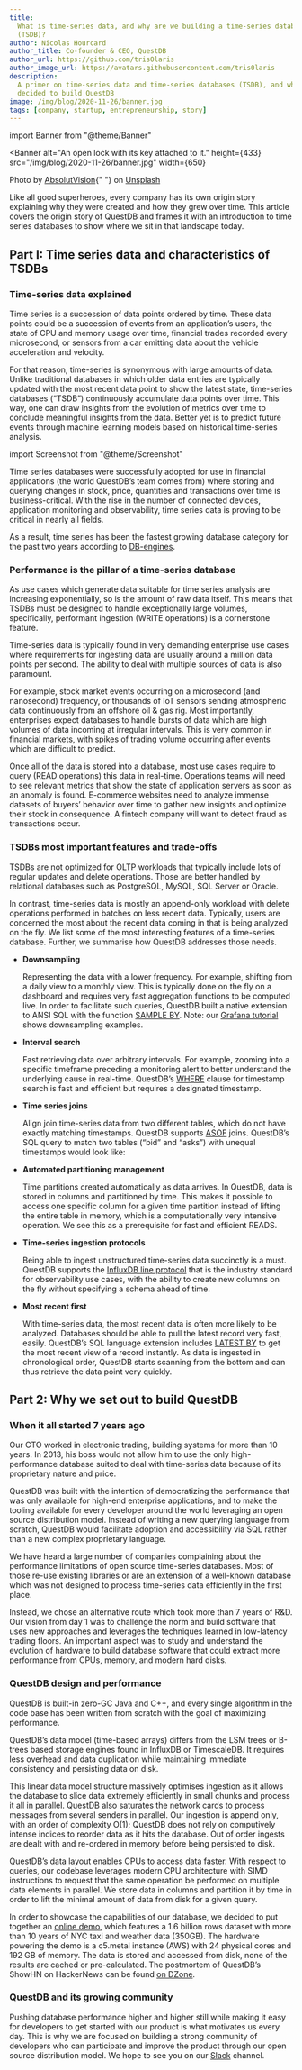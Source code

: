 ```yaml
---
title:
  What is time-series data, and why are we building a time-series database
  (TSDB)?
author: Nicolas Hourcard
author_title: Co-founder & CEO, QuestDB
author_url: https://github.com/tris0laris
author_image_url: https://avatars.githubusercontent.com/tris0laris
description:
  A primer on time-series data and time-series databases (TSDB), and why we
  decided to build QuestDB
image: /img/blog/2020-11-26/banner.jpg
tags: [company, startup, entrepreneurship, story]
---
```


import Banner from "@theme/Banner"

<Banner
  alt="An open lock with its key attached to it."
  height={433}
  src="/img/blog/2020-11-26/banner.jpg"
  width={650}
>
  Photo by <a href="https://unsplash.com/photos/uCMKx2H1Y38">AbsolutVision</a>{" "}
  on <a href="https://unsplash.com">Unsplash</a>
</Banner>

Like all good superheroes, every company has its own origin story explaining why
they were created and how they grew over time. This article covers the origin
story of QuestDB and frames it with an introduction to time series databases to
show where we sit in that landscape today.

<!--truncate-->

## Part I: Time series data and characteristics of TSDBs

### Time-series data explained

Time series is a succession of data points ordered by time. These data points
could be a succession of events from an application’s users, the state of CPU
and memory usage over time, financial trades recorded every microsecond, or
sensors from a car emitting data about the vehicle acceleration and velocity.

For that reason, time-series is synonymous with large amounts of data. Unlike
traditional databases in which older data entries are typically updated with the
most recent data point to show the latest state, time-series databases (“TSDB”)
continuously accumulate data points over time. This way, one can draw insights
from the evolution of metrics over time to conclude meaningful insights from the
data. Better yet is to predict future events through machine learning models
based on historical time-series analysis.

import Screenshot from "@theme/Screenshot"

<Screenshot
  alt="AAPL stock price over the last 5 years"
  height={284}
  src="/img/blog/2020-11-26/apple.png"
  title="Apple’s share price (daily) over the last 5 years: time-series data!"
  width={650}
/>

Time series databases were successfully adopted for use in financial
applications (the world QuestDB’s team comes from) where storing and querying
changes in stock, price, quantities and transactions over time is
business-critical. With the rise in the number of connected devices, application
monitoring and observability, time series data is proving to be critical in
nearly all fields.

<Screenshot
  alt="Example of time-series data use cases"
  height={327}
  src="/img/blog/2020-11-26/useCases.png"
  title="Time-series data use cases"
  width={650}
/>

As a result, time series has been the fastest growing database category for the
past two years according to
[DB-engines](https://db-engines.com/de/ranking/time+series+dbms).

<Screenshot
  alt="Chart showing the popularity of time-series databases over the last 2 years - the data is from db-engines.com"
  height={290}
  src="/img/blog/2020-11-26/popularity.png"
  title="Popularity by database category"
  width={650}
/>

### Performance is the pillar of a time-series database

As use cases which generate data suitable for time series analysis are
increasing exponentially, so is the amount of raw data itself. This means that
TSDBs must be designed to handle exceptionally large volumes, specifically,
performant ingestion (WRITE operations) is a cornerstone feature.

Time-series data is typically found in very demanding enterprise use cases where
requirements for ingesting data are usually around a million data points per
second. The ability to deal with multiple sources of data is also paramount.

For example, stock market events occurring on a microsecond (and nanosecond)
frequency, or thousands of IoT sensors sending atmospheric data continuously
from an offshore oil & gas rig. Most importantly, enterprises expect databases
to handle bursts of data which are high volumes of data incoming at irregular
intervals. This is very common in financial markets, with spikes of trading
volume occurring after events which are difficult to predict.

Once all of the data is stored into a database, most use cases require to query
(READ operations) this data in real-time. Operations teams will need to see
relevant metrics that show the state of application servers as soon as an
anomaly is found. E-commerce websites need to analyze immense datasets of
buyers’ behavior over time to gather new insights and optimize their stock in
consequence. A fintech company will want to detect fraud as transactions occur.

### TSDBs most important features and trade-offs

TSDBs are not optimized for OLTP workloads that typically include lots of
regular updates and delete operations. Those are better handled by relational
databases such as PostgreSQL, MySQL, SQL Server or Oracle.

In contrast, time-series data is mostly an append-only workload with delete
operations performed in batches on less recent data. Typically, users are
concerned the most about the recent data coming in that is being analyzed on the
fly. We list some of the most interesting features of a time-series database.
Further, we summarise how QuestDB addresses those needs.

- **Downsampling**

  Representing the data with a lower frequency. For example, shifting from a
  daily view to a monthly view. This is typically done on the fly on a dashboard
  and requires very fast aggregation functions to be computed live. In order to
  facilitate such queries, QuestDB built a native extension to ANSI SQL with the
  function [SAMPLE BY](/docs/reference/sql/sample-by#examples). Note: our
  [Grafana tutorial](/blog/2020/10/19/grafana-tutorial) shows downsampling examples.

- **Interval search**

  Fast retrieving data over arbitrary intervals. For example, zooming into a
  specific timeframe preceding a monitoring alert to better understand the
  underlying cause in real-time. QuestDB’s
  [WHERE](/docs/reference/sql/where#symbol-and-string) clause for timestamp
  search is fast and efficient but requires a designated timestamp.

- **Time series joins**

  Align join time-series data from two different tables, which do not have
  exactly matching timestamps. QuestDB supports
  [ASOF](/docs/reference/sql/join#asof-join) joins. QuestDB’s SQL query to
  match two tables (“bid” and “asks”) with unequal timestamps would look like:

  <Screenshot
    alt="Example of an ASOF join query"
    height={85}
    src="/img/blog/2020-11-26/asof.png"
    title="Example of ASOF join query between the tables Bid and Ask"
    width={620}
  />

- **Automated partitioning management**

  Time partitions created automatically as data arrives. In QuestDB, data is
  stored in columns and partitioned by time. This makes it possible to access
  one specific column for a given time partition instead of lifting the entire
  table in memory, which is a computationally very intensive operation. We see
  this as a prerequisite for fast and efficient READS.

- **Time-series ingestion protocols**

  Being able to ingest unstructured time-series data succinctly is a must.
  QuestDB supports the
  [InfluxDB line protocol](/blog/2020/07/22/influxdb-lp-on-tcp) that is the
  industry standard for observability use cases, with the ability to create new
  columns on the fly without specifying a schema ahead of time.

- **Most recent first**

  With time-series data, the most recent data is often more likely to be
  analyzed. Databases should be able to pull the latest record very fast,
  easily. QuestDB’s SQL language extension includes
  [LATEST BY](/docs/reference/sql/latest-on#examples) to get the most recent
  view of a record instantly. As data is ingested in chronological order,
  QuestDB starts scanning from the bottom and can thus retrieve the data point
  very quickly.

## Part 2: Why we set out to build QuestDB

### When it all started 7 years ago

Our CTO worked in electronic trading, building systems for more than 10 years.
In 2013, his boss would not allow him to use the only high-performance database
suited to deal with time-series data because of its proprietary nature and
price.

QuestDB was built with the intention of democratizing the performance that was
only available for high-end enterprise applications, and to make the tooling
available for every developer around the world leveraging an open source
distribution model. Instead of writing a new querying language from scratch,
QuestDB would facilitate adoption and accessibility via SQL rather than a new
complex proprietary language.

We have heard a large number of companies complaining about the performance
limitations of open source time-series databases. Most of those re-use existing
libraries or are an extension of a well-known database which was not designed to
process time-series data efficiently in the first place.

Instead, we chose an alternative route which took more than 7 years of R&D. Our
vision from day 1 was to challenge the norm and build software that uses new
approaches and leverages the techniques learned in low-latency trading floors.
An important aspect was to study and understand the evolution of hardware to
build database software that could extract more performance from CPUs, memory,
and modern hard disks.

### QuestDB design and performance

QuestDB is built-in zero-GC Java and C++, and every single algorithm in the code
base has been written from scratch with the goal of maximizing performance.

QuestDB’s data model (time-based arrays) differs from the LSM trees or B-trees
based storage engines found in InfluxDB or TimescaleDB. It requires less
overhead and data duplication while maintaining immediate consistency and
persisting data on disk.

This linear data model structure massively optimises ingestion as it allows the
database to slice data extremely efficiently in small chunks and process it all
in parallel. QuestDB also saturates the network cards to process messages from
several senders in parallel. Our ingestion is append only, with an order of
complexity O(1); QuestDB does not rely on computively intense indices to reorder
data as it hits the database. Out of order ingests are dealt with and re-ordered
in memory before being persisted to disk.

QuestDB’s data layout enables CPUs to access data faster. With respect to
queries, our codebase leverages modern CPU architecture with SIMD instructions
to request that the same operation be performed on multiple data elements in
parallel. We store data in columns and partition it by time in order to lift the
minimal amount of data from disk for a given query.

<Screenshot
  alt="Architecture of the storage model with column files and time partitions"
  height={323}
  src="/img/blog/2020-11-26/model.png"
  title="Data stored in columns and partitioned by time"
  width={650}
/>

In order to showcase the capabilities of our database, we decided to put
together an [online demo]({@demoUrl@}), which features a 1.6 billion rows
dataset with more than 10 years of NYC taxi and weather data (350GB). The
hardware powering the demo is a c5.metal instance (AWS) with 24 physical cores
and 192 GB of memory. The data is stored and accessed from disk, none of the
results are cached or pre-calculated. The postmortem of QuestDB’s ShowHN on
HackerNews can be found
[on DZone](https://dzone.com/articles/we-put-a-sql-database-on-the-internet).

### QuestDB and its growing community

Pushing database performance higher and higher still while making it easy for
developers to get started with our product is what motivates us every day. This
is why we are focused on building a strong community of developers who can
participate and improve the product through our open source distribution model.
We hope to see you on our [Slack](https://slack.questdb.io/) channel.
